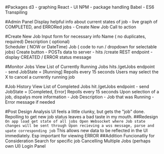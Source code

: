 #Packages
    d3 - graphing
    React - UI
    NPM - package handling
    Babel - ES6 Transpiling
    

#Admin Panel
    Display helpful info about current states of job
     - live graph of COMPLETED, and ERRORed jobs
     - Create New Job Call to action

#Create New Job
    Input form for necessary info
    Name ( no duplicates, required)
    Description ( optional)     
    Scheduler ( NOW or DateTime)
    Job ( code to run / dropdown for selectable jobs)
    Create button 
        - POSTs data to server
        - hits /create REST endpoint
        - display CREATED / ERROR  status message
    
#Monitor Jobs
    View List of Currently Running Jobs
    hits /getJobs endpoint  
        - send JobState = [Running]
    Repolls every 15 seconds
    Users may select the X to cancel a currently running job

#Job History
    View List of Completed Jobs
    hit /getJobs endpoint
        - send JobState = [Completed, Error]
    Repolls every 15 seconds
    Upon selection of a job, dispalys more information
        - Job Description
        - Job that was Running
        - Error message if needed

#Post Design Analysis
 UI feels a little clunky, but gets the "job" done.
 Repolling to get new job status leaves a bad taste in my mouth.
 ##Redesign
  `On app load get state of all jobs
  Open Websocket where Job state changes will be sent through
  Upon recieving a wss message, parse and upate corresponding job`
  This allows new data to be reflected in the UI immediately. 
  Esp important for viewing ERROR
  ##Addition Funcionatliy for Consideration
  Search for specific job
  Cancelling Multiple Jobs (perhaps own UI)
  Login Panel

